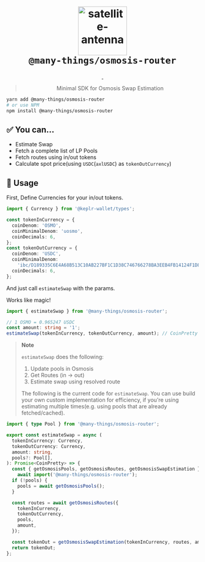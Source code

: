 <h1 align="center">
  <img alt="satellite-antenna" src="https://emojipedia-us.s3.amazonaws.com/source/microsoft-teams/337/satellite-antenna_1f4e1.png" width="128px" />
  <br />
  <code>@many-things/osmosis-router</code>
</h1>

<p align="center">
  <a aria-label="NPM version" href="https://www.npmjs.com/package/@many-things/osmosis-router">
    <img alt="" src="https://img.shields.io/npm/v/@many-things/osmosis-router.svg?style=for-the-badge&labelColor=000000">
  </a>
  <!-- <a aria-label="NPM downloads" href="https://github.com/">
    <img alt="" src="https://img.shields.io/npm/dt/@many-things/osmosis-router?style=for-the-badge&labelColor=000">
  </a> -->
  <a aria-label="License" href="https://www.npmjs.com/package/@many-things/osmosis-router">
    <img alt="" src="https://img.shields.io/npm/l/@many-things/osmosis-router.svg?style=for-the-badge&labelColor=000000">
  </a>
</p>

<blockquote align="center">
  Minimal SDK for Osmosis Swap Estimation
</blockquote>

```bash
yarn add @many-things/osmosis-router
# or use NPM
npm install @many-things/osmosis-router
```

## ✅ You can...

- Estimate Swap
- Fetch a complete list of LP Pools
- Fetch routes using in/out tokens
- Calculate spot price(using `USDC`(`axlUSDC`) as `tokenOutCurrency`)

## 🚀 Usage

First, Define Currencies for your in/out tokens.

```ts
import { Currency } from '@keplr-wallet/types';

const tokenInCurrency = {
  coinDenom: 'OSMO',
  coinMinimalDenom: 'uosmo',
  coinDecimals: 6,
};
const tokenOutCurrency = {
  coinDenom: 'USDC',
  coinMinimalDenom:
    'ibc/D189335C6E4A68B513C10AB227BF1C1D38C746766278BA3EEB4FB14124F1D858',
  coinDecimals: 6,
};
```

And just call `estimateSwap` with the params.

Works like magic!

```ts
import { estimateSwap } from '@many-things/osmosis-router';

// 1 OSMO = 0.965247 USDC
const amount: string = '1';
estimateSwap(tokenInCurrency, tokenOutCurrency, amount); // CoinPretty (0.965247 USDC)
```

> **Note**<br />
>
> `estimateSwap` does the following:
>
> 1. Update pools in Osmosis
> 2. Get Routes (in -> out)
> 3. Estimate swap using resolved route
>
> The following is the current code for `estimateSwap`.
> You can use build your own custom implementation for efficiency, if you're using estimating multiple times(e.g. using pools that are already fetched/cached).

```ts
import { type Pool } from '@many-things/osmosis-router';

export const estimateSwap = async (
  tokenInCurrency: Currency,
  tokenOutCurrency: Currency,
  amount: string,
  pools?: Pool[],
): Promise<CoinPretty> => {
  const { getOsmosisPools, getOsmosisRoutes, getOsmosisSwapEstimation } =
    await import('@many-things/osmosis-router');
  if (!pools) {
    pools = await getOsmosisPools();
  }

  const routes = await getOsmosisRoutes({
    tokenInCurrency,
    tokenOutCurrency,
    pools,
    amount,
  });

  const tokenOut = getOsmosisSwapEstimation(tokenInCurrency, routes, amount);
  return tokenOut;
};
```
